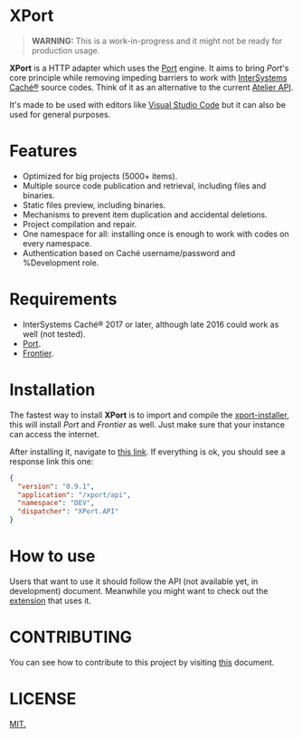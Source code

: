 # XPort

> __WARNING:__ This is a work-in-progress and it might not be ready for production usage.

__XPort__ is a HTTP adapter which uses the [Port](https://github.com/rfns/port) engine. It aims to bring _Port_'s core principle
while removing impeding barriers to work with [InterSystems Caché®](https://www.intersystems.com/products/cache/) source codes. Think of it
as an alternative to the current [Atelier API](https://docs.intersystems.com/latest/csp/docbook/DocBook.UI.Page.cls?KEY=GSCF_tutorial).

It's made to be used with editors like [Visual Studio Code](https://code.visualstudio.com/) but it can also be used for general purposes.

# Features

* Optimized for big projects (5000+ items).
* Multiple source code publication and retrieval, including files and binaries.
* Static files preview, including binaries.
* Mechanisms to prevent item duplication and accidental deletions.
* Project compilation and repair.
* One namespace for all: installing once is enough to work with codes on every namespace.
* Authentication based on Caché username/password and %Development role.

# Requirements

* InterSystems Caché® 2017 or later, although late 2016 could work as well (not tested).
* [Port](https://github.com/rfns/port).
* [Frontier](https://github.com/rfns/frontier).

# Installation

The fastest way to install __XPort__ is to import and compile the
[xport-installer](https://raw.githubusercontent.com/rfns/xport/master/xport-install.xml), this
will install _Port_ and _Frontier_ as well. Just make sure that your instance can access the internet.

After installing it, navigate to [this link](http://localhost:57772/xport/api/info).
If everything is ok, you should see a response link this one:

```json
{
  "version": "0.9.1",
  "application": "/xport/api",
  "namespace": "DEV",
  "dispatcher": "XPort.API"
}
```

# How to use

Users that want to use it should follow the API (not available yet, in development) document.
Meanwhile you might want to check out the [extension](https://github.com/rfns/vscode-xport) that uses it.

# CONTRIBUTING

You can see how to contribute to this project by visiting [this](https://github.com/rfns/xport/blob/master/CONTRIBUTING.md) document.


# LICENSE

[MIT.](https://github.com/rfns/xport/blob/master/LICENSE)
